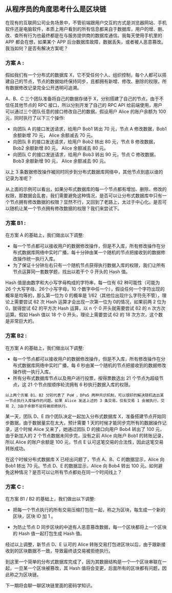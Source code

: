 ## 从程序员的角度思考什么是区块链

在现有的互联网公司业务场景中，不管前端跟用户交互的方式是浏览器网站、手机软件还是电脑软件，本质上用户看到的所有信息都来自于数据库，用户的增、删、改、查所有行为也最终都是在与服务提供商的数据库通信。我每天使用手机里的 APP 都会在想，如果某个 APP 后台数据库故障，数据丢失，或者被人恶意篡改。我当如何？是否有解决方案呢？

### 方案 A :

假如我们有一个分布式的数据库 X，它不受任何个人、组织控制，每个人都可以搭建自己的节点，节点的数据始终保持同步，且都拥有新增、修改、删除的权限，所有数据修改记录完全公开透明可追溯。

A、B、C 三个团队准备将自己的数据存储于 X，分别搭建了自己的节点，由于不信任其他节点的 RPC 接口，所以分别开发了自己的 RPC API 给前端使用，用户可以通过三个团队任意的接口修改自己的数据。假设用户 Alice 的账户余额为 100 元，同时执行了以下三个操作:

* 向团队 A 的接口发送请求，给用户 Bob1 转出 70 元，节点 A 修改数据，Bob1 余额新增 70 元， Alice 余额减去 70 元。
* 向团队 B 的接口发送请求，给用户 Bob2 转出 80 元，节点 B 修改数据，Bob2 余额新增 80 元， Alice 余额减去 80 元。
* 向团队 C 的接口发送请求，给用户 Bob3 转出 90 元，节点 C 修改数据，Bob3 余额新增 90 元， Alice 余额减去 90 元。

以上 3 条数据修改操作被同时同步到分布式数据库网络中，其他节点到底以谁的记录为准呢？

从上面的示例可以看出，如果分布式数据库的每一个节点都有增加、删除、修改的权限，那数据会乱套，我们需要避免这种情况，是否可以让分布式数据库中只有一个节点拥有修改数据的权限？显然不行，又回到了老路上，太过于中心化。是否可以随机让某一个节点拥有修改数据的权限？我们来尝试下。

### 方案 B1 :

在方案 A 的基础上，我们做出以下调整:

* 每一个节点都可以接收用户的数据修改操作，但是不入库，所有修改操作在分布式数据库网络中实时广播，每十分钟由某一个随机的节点把接收到的数据修改操作统一执行入库。
* 为了保证十分钟左右只有一个随机节点获得执行数据入库的权限，我们让所有节点运算同一套数学题，找出以若干个 0 开头的 Hash 值。

Hash 值是由数字和大小写字母构成的字符串，每一位有 62 种可能性（可能为 26 个大写字母、26个小写字母，10 个数字中任一个），假设任何一个字符出现的概率是均等的，那么第一位为 0 的概率是 1/62（其他位出现什么字符先不管），理论上需要尝试 62 次 Hash 运算才会出现一次第一位为 0的情况，如果前两 2 位为 0，就得尝试 62 的平方次 Hash 运算，以 n 个 0 开头就需要尝试 62 的 n 次方次运算。假如 Hash 值以 18 个 0 开头，理论上需要尝试 62 的 18 次方次，这个数是非常巨大的。

### 方案 B2 :

在方案 A 的基础上，我们做出以下调整:

* 每一个节点都可以接收用户的数据修改操作，但是不入库，所有修改操作在分布式数据库网络中实时广播，每 6 秒由某一个随机的节点把接收到的数据修改操作统一执行入库。
* 所有分布式数据库节点以及用户进行投票，按得票数选出 21 个节点为超级节点，这 21 个节点按顺序轮流拥有 6 秒执行数据入库的权限。

```
以上两个方案 B1、B2 分别代表了 PoW 、DPoS 两种共识机制，可以很好的解决随机选出某一节点执行入库操作的问题。如果 Alice 发送上述的 3 条交易，仅有交易 1 会被执行，交易 2、3由于余额不足将被拒绝执行。
```

某一天，团队 D、E 四个团队决定一起加入分布式数据库 X，准备搭建节点开始同步数据，由于数据量实在太大，预计需要 1 天的时候才能同步完所有的数据操作记录，这个时候 Alice 又来了，她通过团队 D 的接口向用户 Bob4 转出了 100 元，由于新加入的 2 个节点数据未同步完，没有之前 Alice 向账户 Bob1 的转账记录，所以 Alice 的账户余额是 100 元，节点 E 认可这笔交易的合法性，因此这笔交易转账成功。

在这个时候分布式数据库 X 已经出问题了，节点 A、B、C 的数据显示，Alice 向 Bob1 转出 70 元。节点 D、E 的数据显示，Alice 向 Bob4 转出 100 元。如何避免这种情况？是否可以让所有节点都处在同一个时间线上？

### 方案 C :

在方案 B1 / B2 的基础上，我们做出以下调整:

* 把每一个节点执行的所有交易压缩打包在一起，称之为区块，每生成一个新的区块，区块 ID 加 1 。

* 为防止节点 D 同步区块的中途有人恶意篡改数据，每一个区块都将上一个区块的 Hash 值一起打包生成 Hash 值。

经过以上调整，新节点 D、E 认可的 Alice 转账交易打包进区块以后，由于跟新接收到的区块数据不一致，导致最终该交易被拒绝执行。

到这里一个简单的分布式数据库完成了，因为其数据结构是一个一个区块串联在一起，一旦某一个区块被篡改，其 Hash 值将会变更，后面所有的区块都有问题，因此称之为区块链。

下一期将会聊一聊区块链里面的密码学知识。
